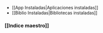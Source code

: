 - [[App Instaladas|Aplicaciones instaladas]]
- [[Biblio Instaladas|Bibliotecas instaladas]]
### [[Indice maestro]]